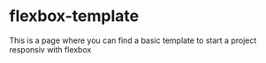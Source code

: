 # flexbox-template
This is a page where you can find a basic template to start a project responsiv with flexbox
